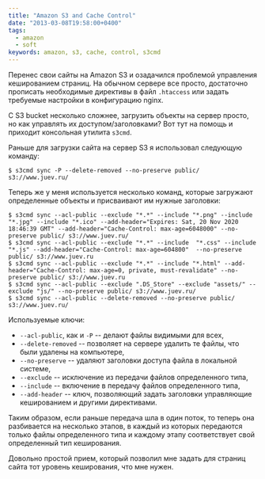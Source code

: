```yaml
---
title: "Amazon S3 and Cache Control"
date: "2013-03-08T19:58:00+0400"
tags:
  - amazon
  - soft
keywords: amazon, s3, cache, control, s3cmd
---
```

Перенес свои сайты на Amazon S3 и озадачился проблемой управления кешированием страниц. На обычном сервере все просто, достаточно прописать необходимые директивы в файл `.htaccess` или задать требуемые настройки в конфигурацию nginx.

С S3 bucket несколько сложнее, загрузить объекты на сервер просто, но как управлять их доступом/заголовками? Вот тут на помощь и приходит консольная утилита `s3cmd`.

Раньше для загрузки сайта на сервер S3 я использовал следующую команду:

```shell
$ s3cmd sync -P --delete-removed --no-preserve public/ s3://www.juev.ru/
```

Теперь же у меня используется несколько команд, которые загружают определенные объекты и присваивают им нужные заголовки:

```shell
$ s3cmd sync --acl-public --exclude "*.*" --include "*.png" --include "*.jpg" --include "*.ico" --add-header="Expires: Sat, 20 Nov 2020 18:46:39 GMT" --add-header="Cache-Control: max-age=6048000" --no-preserve public/ s3://www.juev.ru/
$ s3cmd sync --acl-public --exclude "*.*" --include  "*.css" --include "*.js" --add-header="Cache-Control: max-age=604800"  --no-preserve public/ s3://www.juev.ru
$ s3cmd sync --acl-public --exclude "*.*" --include "*.html" --add-header="Cache-Control: max-age=0, private, must-revalidate" --no-preserve public/ s3://www.juev.ru
$ s3cmd sync --acl-public --exclude ".DS_Store" --exclude "assets/" --exclude "js/" --no-preserve public/ s3://www.juev.ru/
$ s3cmd sync --acl-public --delete-removed --no-preserve public/ s3://www.juev.ru/
```

Используемые ключи:

* `--acl-public`, как и `-P` -- делают файлы видимыми для всех,
* `--delete-removed` -- позволяет на сервере удалить те файлы, что были удалены на компьютере,
* `--no-preserve` -- удаляют заголовки доступа файла в локальной системе,
* `--exclude` -- исключение из передачи файлов определенного типа,
* `--include` -- включение в передачу файлов определенного типа,
* `--add-header` -- ключ, позволяющий задать заголовки управляющие кешированием и другими директивами.

Таким образом, если раньше передача шла в один поток, то теперь она разбивается на несколько этапов, в каждый из которых передаются только файлы определенного типа и каждому этапу соответствует свой определенный тип кеширования.

Довольно простой прием, который позволил мне задать для страниц сайта тот уровень кеширования, что мне нужен.
